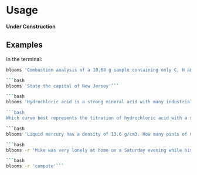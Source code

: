 # Usage
<b>Under Construction</b>
## Examples
In the terminal:
```bash
blooms 'Combustion analysis of a 10.68 g sample containing only C, H and P produced 20.64 g of CO2 and 11.61 g of H2O. Determine the empirical formula of the compound. Can you justify your answer? Show all your work for full marks.'```

```bash
blooms 'State the capital of New Jersey'```

```bash
blooms 'Hydrochloric acid is a strong mineral acid with many industrial uses.```

```bash
Which curve best represents the titration of hydrochloric acid with a standard base?'```

```bash
blooms 'Liquid mercury has a density of 13.6 g/cm3. How many pints of mercury would you need to drink to consume your body weight in mercury, assuming your weight was 145 lbs? (Please don’t try this at home). You may need the following conversion factors � 2.2046 lbs = 1 kg, 1 cm3 = 1 mL, 473.18 cm3 = 1 pint.'```

```bash
blooms -r 'Mike was very lonely at home on a Saturday evening while his friends were in California'```

```bash
blooms -r 'compute'```
